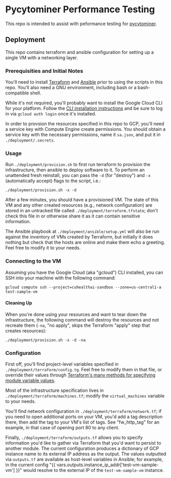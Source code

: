 # Pycytominer Performance Testing

This repo is intended to assist with peformance testing for [pycytominer](https://github.com/cytomining/pycytominer).

## Deployment

This repo contains terraform and ansible configuration for setting up a single
VM with a networking layer.

### Prerequisities and Initial Notes

You'll need to install [Terraform](https://www.terraform.io/) and
[Ansible](https://www.ansible.com/) prior to using the scripts in this repo.
You'll also need a GNU environment, including bash or a bash-compatible shell.

While it's not required, you'll probably want to install the Google Cloud CLI
for your platform. Follow the [CLI installation
instructions](https://cloud.google.com/sdk/docs/install-sdk) and be sure to log
in via `gcloud auth login` once it's installed.

In order to provsion the resources specified in this repo to GCP, you'll need a
service key with Compute Engine create permissions. You should obtain a service
key with the necessary permissions, name it `sa.json`, and put it in
`./deployment/.secrets`.

### Usage

Run `./deployment/provision.sh` to first run terraform to provision the
infrastructure, then ansible to deploy software to it. To perform an unattended
fresh reinstall, you can pass the `-d` (for "destroy") and `-x` (automatically
accept) flags to the script, i.e.:

```
./deployment/provision.sh -x -d
```

After a few minutes, you should have a provisioned VM. The state of this VM and
any other created resources (e.g., network configuration) are stored in an
untracked file called `./deployment/terraform.tfstate`; don't check this file in
or otherwise share it as it can contain sensitive information.

The Ansible playbook at `./deployment/ansible/setup.yml` will also be run
against the inventory of VMs created by Terraform, but initially it does nothing
but check that the hosts are online and make them echo a greeting. Feel free to
modify it to your needs.

### Connecting to the VM

Assuming you have the Google Cloud (aka "gcloud") CLI installed, you can SSH
into your machine with the following command:

```
gcloud compute ssh --project=cuhealthai-sandbox --zone=us-central1-a test-sample-vm
```

#### Cleaning Up

When you're done using your resources and want to tear down the infrastructure,
the following command will destroy the resources and not recreate them (`-na`,
"no apply", skips the Terraform "apply" step that creates resources):

```
./deployment/provision.sh -x -d -na
```

### Configuration

First off, you'll find project-level variables specified in
`./deployment/terraform/config.tg`. Feel free to modify them in that file, or
override their values through [Terraform's many methods for specifying module
variable
values](https://www.terraform.io/language/values/variables#assigning-values-to-root-module-variables).

Most of the infrastructure specification lives in
`./deployment/terraform/machines.tf`; modify the `virtual_machines` variable to
your needs.

You'll find network configuration in `./deployment/terraform/network.tf`; if you
need to open additional ports on your VM, you'd add a tag description there,
then add the tag to your VM's list of tags. See "fw_http_tag" for an example, in
that case of opening port 80 to any client.

Finally, `./deployment/terraform/outputs.tf` allows you to specify information
you'd like to gather via Terraform that you'd want to persist to another module.
The current configuration produces a dictionary of GCP instance name to its
external IP address as the output. The values outputted via `outputs.tf` are
available as host-level variables in Ansible; for example, in the current config
"{{ vars.outputs.instance_ip_addr['test-vm-sample-vm'] }}" would resolve to the
external IP of the `test-vm-sample-vm` instance.
